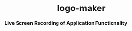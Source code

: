 # <h1 align="center">logo-maker</h1>

<h3> Live Screen Recording of Application Functionality </h3>
